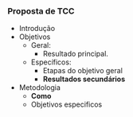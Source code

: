 ### Proposta de TCC
* Introdução
* Objetivos
  * Geral:  
    * Resultado principal.
  * Específicos:  
    * Etapas do objetivo geral
    * **Resultados secundários**
* Metodologia
  * **Como**
  * Objetivos especificos
  
